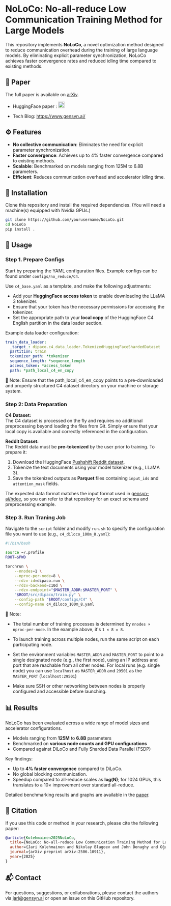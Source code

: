 # NoLoCo: No-all-reduce Low Communication Training Method for Large Models

This repository implements __NoLoCo__, a novel optimization method designed to reduce communication overhead during the training of large language models. By eliminating explicit parameter synchronization, NoLoCo achieves faster convergence rates and reduced idling time compared to existing methods.

## 🔗 Paper

The full paper is available on [arXiv](https://arxiv.org/abs/2506.10911). 

- HuggingFace paper : <a href="https://huggingface.co/papers/2506.10911?utm_source=chatgpt.com" target="_blank">
  <img src="https://huggingface.co/front/assets/huggingface_logo.svg" alt="Hugging Face" width="20"/>
</a>

- Tech Blog: https://www.gensyn.ai/



## ⚙️ Features

- **No collective communication**: Eliminates the need for explicit parameter synchronization.
- **Faster convergence**: Achieves up to 4% faster convergence compared to existing methods.
- **Scalable**: Benchmarked on models ranging from 125M to 6.8B parameters.
- **Efficient**: Reduces communication overhead and accelerator idling time.


## 🚀 Installation

Clone this repository and install the required dependencies. (You will need a machine(s) equipped with Nvidia GPUs.)

```bash
git clone https://github.com/yourusername/NoLoCo.git
cd NoLoCo
pip install .
```

## 🧪 Usage

### Step 1. Prepare Configs
Start by preparing the YAML configuration files. Example configs can be found under `configs/no_reduce/C4`.

Use `c4_base.yaml` as a template, and make the following adjustments:

- Add your **HuggingFace access token** to enable downloading the LLaMA 3 tokenizer.
- Ensure that your token has the necessary permissions for accessing the tokenizer.
- Set the appropriate path to your **local copy** of the HuggingFace C4 English partition in the data loader section.

Example data loader configuration:

```yaml
train_data_loader:
  _target_: dipaco.c4_data_loader.TokenizedHuggingFaceShardedDataset
  partition: train
  tokenizer_path: *tokenizer
  sequence_length: *sequence_length
  access_token: *access_token
  path: *path_local_c4_en_copy
```
📝 Note: Ensure that the path_local_c4_en_copy points to a pre-downloaded and properly structured C4 dataset directory on your machine or storage system.


### Step 2: Data Preparation

**C4 Dataset:**  
The C4 dataset is processed on the fly and requires no additional preprocessing beyond loading the files from Git. Simply ensure that your local copy is available and correctly referenced in the configuration.

**Reddit Dataset:**  
The Reddit data must be **pre-tokenized** by the user prior to training. To prepare it:

1. Download the HuggingFace [Pushshift Reddit dataset](https://huggingface.co/datasets/fddemarco/pushshift-reddit-comments).
2. Tokenize the text documents using your model tokenizer (e.g., LLaMA 3).
3. Save the tokenized outputs as **Parquet** files containing `input_ids` and `attention_mask` fields.

The expected data format matches the input format used in [gensyn-ai/hdee](https://github.com/gensyn-ai/hdee), so you can refer to that repository for an exact schema and preprocessing example.

### Step 3. Run Traning Job
Navigate to the `script` folder and modify `run.sh` to specify the configuration file you want to use (e.g., `c4_diloco_100m_8.yaml`):
```bash
#!/bin/bash

source ~/.profile
ROOT=$PWD

torchrun \
    --nnodes=1 \
    --nproc-per-node=8 \
    --rdzv-id=dipaco.run \
    --rdzv-backend=c10d \
    --rdzv-endpoint="$MASTER_ADDR:$MASTER_PORT" \
    "$ROOT/src/dipaco/train.py" \
    --config-path "$ROOT/configs/C4" \
    --config-name c4_diloco_100m_8.yaml
```

🧠 Note:

- The total number of training processes is determined by `nnodes × nproc-per-node`. In the example above, it's `1 × 8 = 8`.

- To launch training across multiple nodes, run the same script on each participating node.

- Set the environment variables `MASTER_ADDR` and `MASTER_PORT` to point to a single designated node (e.g., the first node), using an IP address and port that are reachable from all other nodes. For local runs (e.g. single node) you can use `localhost` as `MASTER_ADDR` and `29501` as the `MASTER_PORT` (`localhost:29501`)

- Make sure SSH or other networking between nodes is properly configured and accessible before launching.


## 📊 Results

NoLoCo has been evaluated across a wide range of model sizes and accelerator configurations.

- Models ranging from **125M** to **6.8B** parameters
- Benchmarked on **various node counts and GPU configurations**
- Compared against DiLoCo and Fully Sharded Data Parallel (FSDP)

Key findings:
- Up to **4% faster convergence** compared to DiLoCo.
- No global blocking communication.
- Speedup compared to all-reduce scales as **log(N)**; for 1024 GPUs, this translates to a 10× improvement over standard all-reduce.

Detailed benchmarking results and graphs are available in the [paper](https://arxiv.org/abs/2506.10911).

## 📄 Citation

If you use this code or method in your research, please cite the following paper:

```bibtex
@article{Kolehmainen2025NoLoCo,
  title={NoLoCo: No-all-reduce Low Communication Training Method for Large Models},
  author={Jari Kolehmainen and Nikolay Blagoev and John Donaghy and Oğuzhan Ersoy and Christopher Nies},
  journal={arXiv preprint arXiv:2506.10911},
  year={2025}
}
```

## 📬 Contact

For questions, suggestions, or collaborations, please contact the authors via jari@gensyn.ai or open an issue on this GitHub repository.


